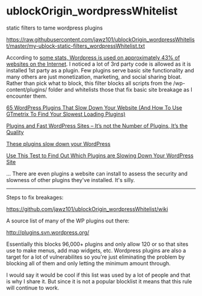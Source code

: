 # ublockOrigin_wordpressWhitelist
static filters to tame wordpress plugins

https://raw.githubusercontent.com/jawz101/ublockOrigin_wordpressWhitelist/master/my-ublock-static-filters_wordpressWhitelist.txt

According to [some stats, Wordpress is used on approximately 43% of websites on the Internet](https://kinsta.com/wordpress-market-share/).  I noticed a lot of 3rd party code is allowed as it is installed 1st party as a plugin.  Few plugins serve basic site functionality and many others are just monetization, marketing, and social sharing bloat.  Rather than pick what to block, this filter blocks all scripts from the /wp-content/plugins/ folder and whitelists those that fix basic site breakage as I encounter them.

[65 WordPress Plugins That Slow Down Your Website (And How To Use GTmetrix To Find Your Slowest Loading Plugins)](https://onlinemediamasters.com/slow-wordpress-plugins/)

[Plugins and Fast WordPress Sites – It’s not the Number of Plugins, It’s the Quality](https://wpengine.com/blog/plugins-and-fast-wordpress-sites-its-not-the-number-of-plugins-its-the-quality/)

[These plugins slow down your WordPress](https://servebolt.com/articles/these-plugins-slow-down-your-wordpress/)

[Use This Test to Find Out Which Plugins are Slowing Down Your WordPress Site](https://premium.wpmudev.org/blog/use-this-test-to-find-out-which-plugins-are-slowing-down-your-wordpress-site/)

... There are even plugins a website can install to assess the security and slowness of other plugins they've installed.  It's silly.

-----------------------
Steps to fix breakages:

https://github.com/jawz101/ublockOrigin_wordpressWhitelist/wiki


A source list of many of the WP plugins out there:

http://plugins.svn.wordpress.org/

Essentially this blocks 96,000+ plugins and only allow 120 or so that sites use to make menus, add map widgets, etc.  Wordpress plugins are also a target for a lot of vulnerabilites so you're just eliminating the problem by blocking all of them and only letting the minimum amount through.

I would say it would be cool if this list was used by a lot of people and that is why I share it.  But since it is not a popular blocklist it means that this rule will continue to work.
